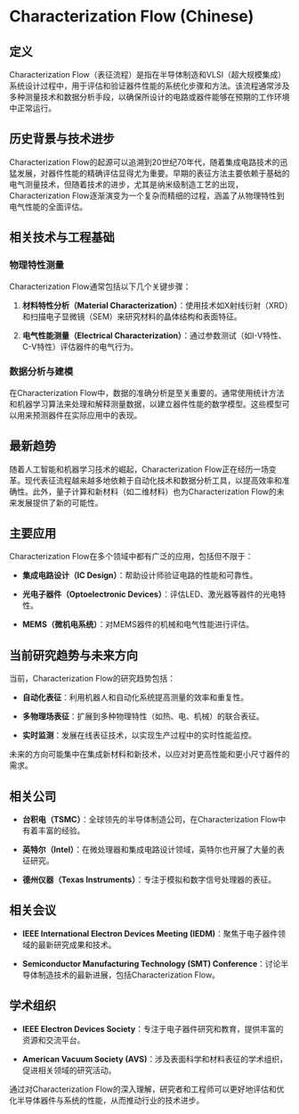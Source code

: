 # Characterization Flow (Chinese)

## 定义

Characterization Flow（表征流程）是指在半导体制造和VLSI（超大规模集成）系统设计过程中，用于评估和验证器件性能的系统化步骤和方法。该流程通常涉及多种测量技术和数据分析手段，以确保所设计的电路或器件能够在预期的工作环境中正常运行。

## 历史背景与技术进步

Characterization Flow的起源可以追溯到20世纪70年代，随着集成电路技术的迅猛发展，对器件性能的精确评估显得尤为重要。早期的表征方法主要依赖于基础的电气测量技术，但随着技术的进步，尤其是纳米级制造工艺的出现，Characterization Flow逐渐演变为一个复杂而精细的过程，涵盖了从物理特性到电气性能的全面评估。

## 相关技术与工程基础

### 物理特性测量

Characterization Flow通常包括以下几个关键步骤：

1. **材料特性分析（Material Characterization）**：使用技术如X射线衍射（XRD）和扫描电子显微镜（SEM）来研究材料的晶体结构和表面特征。
   
2. **电气性能测量（Electrical Characterization）**：通过参数测试（如I-V特性、C-V特性）评估器件的电气行为。

### 数据分析与建模

在Characterization Flow中，数据的准确分析是至关重要的。通常使用统计方法和机器学习算法来处理和解释测量数据，以建立器件性能的数学模型。这些模型可以用来预测器件在实际应用中的表现。

## 最新趋势

随着人工智能和机器学习技术的崛起，Characterization Flow正在经历一场变革。现代表征流程越来越多地依赖于自动化技术和数据分析工具，以提高效率和准确性。此外，量子计算和新材料（如二维材料）也为Characterization Flow的未来发展提供了新的可能性。

## 主要应用

Characterization Flow在多个领域中都有广泛的应用，包括但不限于：

- **集成电路设计（IC Design）**：帮助设计师验证电路的性能和可靠性。
  
- **光电子器件（Optoelectronic Devices）**：评估LED、激光器等器件的光电特性。

- **MEMS（微机电系统）**：对MEMS器件的机械和电气性能进行评估。

## 当前研究趋势与未来方向

当前，Characterization Flow的研究趋势包括：

- **自动化表征**：利用机器人和自动化系统提高测量的效率和重复性。
  
- **多物理场表征**：扩展到多种物理特性（如热、电、机械）的联合表征。

- **实时监测**：发展在线表征技术，以实现生产过程中的实时性能监控。

未来的方向可能集中在集成新材料和新技术，以应对对更高性能和更小尺寸器件的需求。

## 相关公司

- **台积电（TSMC）**：全球领先的半导体制造公司，在Characterization Flow中有着丰富的经验。
  
- **英特尔（Intel）**：在微处理器和集成电路设计领域，英特尔也开展了大量的表征研究。

- **德州仪器（Texas Instruments）**：专注于模拟和数字信号处理器的表征。

## 相关会议

- **IEEE International Electron Devices Meeting (IEDM)**：聚焦于电子器件领域的最新研究成果和技术。

- **Semiconductor Manufacturing Technology (SMT) Conference**：讨论半导体制造技术的最新进展，包括Characterization Flow。

## 学术组织

- **IEEE Electron Devices Society**：专注于电子器件研究和教育，提供丰富的资源和交流平台。

- **American Vacuum Society (AVS)**：涉及表面科学和材料表征的学术组织，促进相关领域的研究活动。

通过对Characterization Flow的深入理解，研究者和工程师可以更好地评估和优化半导体器件与系统的性能，从而推动行业的技术进步。